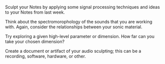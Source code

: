 Sculpt your Notes by applying some signal processing techniques and ideas to your Notes from last week. 

Think about the spectromorophology of the sounds that you are working with. Again, consider the relationships between your sonic material. 

Try exploring a given high-level parameter or dimension. How far can you take your chosen dimension?

Create a document or artifact of your audio sculpting; this can be a recording, software, hardware, or other. 